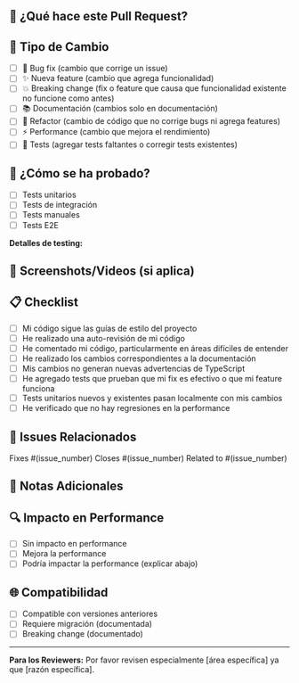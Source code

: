 ## 🎯 **¿Qué hace este Pull Request?**

<!-- Descripción clara y concisa de los cambios realizados -->

## 🔧 **Tipo de Cambio**

- [ ] 🐛 Bug fix (cambio que corrige un issue)
- [ ] ✨ Nueva feature (cambio que agrega funcionalidad)
- [ ] 💥 Breaking change (fix o feature que causa que funcionalidad existente no funcione como antes)
- [ ] 📚 Documentación (cambios solo en documentación)
- [ ] 🎨 Refactor (cambio de código que no corrige bugs ni agrega features)
- [ ] ⚡ Performance (cambio que mejora el rendimiento)
- [ ] 🧪 Tests (agregar tests faltantes o corregir tests existentes)

## 🧪 **¿Cómo se ha probado?**

<!-- Describe las pruebas que ejecutaste para verificar tus cambios -->

- [ ] Tests unitarios
- [ ] Tests de integración
- [ ] Tests manuales
- [ ] Tests E2E

**Detalles de testing:**
<!-- Describe los casos de prueba específicos -->

## 📱 **Screenshots/Videos (si aplica)**

<!-- Agrega screenshots o videos para cambios visuales -->

## 📋 **Checklist**

- [ ] Mi código sigue las guías de estilo del proyecto
- [ ] He realizado una auto-revisión de mi código
- [ ] He comentado mi código, particularmente en áreas difíciles de entender
- [ ] He realizado los cambios correspondientes a la documentación
- [ ] Mis cambios no generan nuevas advertencias de TypeScript
- [ ] He agregado tests que prueban que mi fix es efectivo o que mi feature funciona
- [ ] Tests unitarios nuevos y existentes pasan localmente con mis cambios
- [ ] He verificado que no hay regresiones en la performance

## 🔗 **Issues Relacionados**

<!-- Agrega links a issues relacionados -->
Fixes #(issue_number)
Closes #(issue_number)
Related to #(issue_number)

## 📝 **Notas Adicionales**

<!-- Cualquier información adicional que los reviewers deberían saber -->

## 🔍 **Impacto en Performance**

- [ ] Sin impacto en performance
- [ ] Mejora la performance
- [ ] Podría impactar la performance (explicar abajo)

<!-- Si hay impacto, explica los detalles -->

## 🌐 **Compatibilidad**

- [ ] Compatible con versiones anteriores
- [ ] Requiere migración (documentada)
- [ ] Breaking change (documentado)

---

**Para los Reviewers:** Por favor revisen especialmente [área específica] ya que [razón específica].
